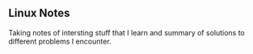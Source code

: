 ## Linux Notes

Taking notes of intersting stuff that I learn and summary of solutions to different problems I encounter. 
